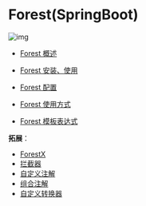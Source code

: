 # Forest(SpringBoot)

![img](https://cdn.jsdelivr.net/gh/letengzz/Two-C@main/img/202307031041724.png)

- [Forest 概述](../forest_introduce.md)
- [Forest 安装、使用](forest_install.md)

- [Forest 配置](forest_settings.md)
- [Forest 使用方式](forest_use.md)
- [Forest 模板表达式]()

**拓展**：

- [ForestX](https://forest.dtflyx.com/pages/plugin/forestx/)
- [拦截器]()
- [自定义注解]()
- [组合注解]()
- [自定义转换器]()